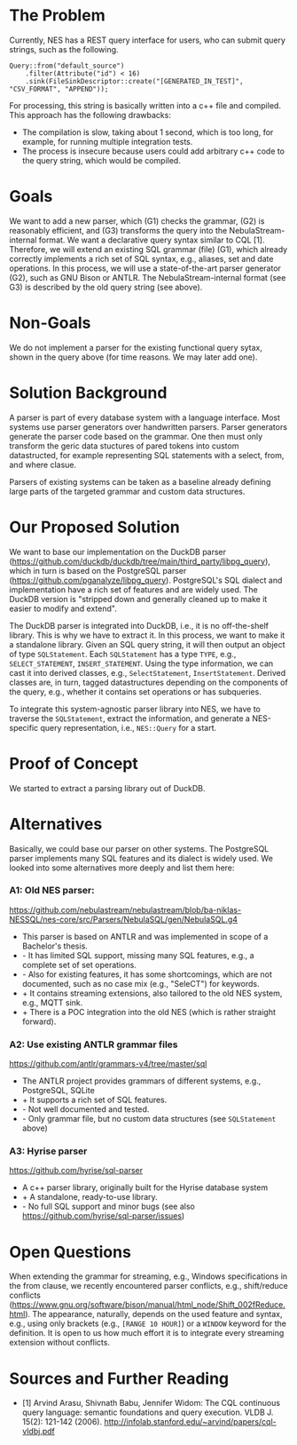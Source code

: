 # The Problem
Currently, NES has a REST query interface for users, who can submit query strings, such as the following.
```
Query::from("default_source")
    .filter(Attribute("id") < 16)
    .sink(FileSinkDescriptor::create("[GENERATED_IN_TEST]", "CSV_FORMAT", "APPEND"));
```

For processing, this string is basically written into a c++ file and compiled.
This approach has the following drawbacks:
- The compilation is slow, taking about 1 second, which is too long, for example, for running multiple integration tests.
- The process is insecure because users could add arbitrary c++ code to the query string, which would be compiled.

# Goals
We want to add a new parser, which (G1) checks the grammar, (G2) is reasonably efficient, and (G3) transforms the query into the NebulaStream-internal format.
We want a declarative query syntax similar to CQL [1].
Therefore, we will extend an existing SQL grammar (file) (G1), which already correctly implements a rich set of SQL syntax, e.g., aliases, set and date operations.
In this process, we will use a state-of-the-art parser generator (G2), such as GNU Bison or ANTLR.
The NebulaStream-internal format (see G3) is described by the old query string (see above).

# Non-Goals
We do not implement a parser for the existing functional query sytax, shown in the query above (for time reasons. We may later add one).

# Solution Background
A parser is part of every database system with a language interface.
Most systems use parser generators over handwritten parsers.
Parser generators generate the parser code based on the grammar.
One then must only transform the geric data stuctures of pared tokens into custom datastructed, for example representing SQL statements with a select, from, and where clasue.

Parsers of existing systems can be taken as a baseline already defining large parts of the targeted grammar and custom data structures.

# Our Proposed Solution
We want to base our implementation on the DuckDB parser (https://github.com/duckdb/duckdb/tree/main/third_party/libpg_query), which in turn is based on the PostgreSQL parser (https://github.com/pganalyze/libpg_query).
PostgreSQL's SQL dialect and implementation have a rich set of features and are widely used.
The DuckDB version is "stripped down and generally cleaned up to make it easier to modify and extend".

The DuckDB parser is integrated into DuckDB, i.e., it is no off-the-shelf library.
This is why we have to extract it.
In this process, we want to make it a standalone library.
Given an SQL query string, it will then output an object of type `SQLStatement`.
Each `SQLStatement` has a type `TYPE`, e.g., `SELECT_STATEMENT`, `INSERT_STATEMENT`.
Using the type information, we can cast it into derived classes, e.g., `SelectStatement`, `InsertStatement`.
Derived classes are, in turn, tagged datastructures depending on the components of the query, e.g., whether it contains set operations or has subqueries.

To integrate this system-agnostic parser library into NES, we have to traverse the `SQLStatement`, extract the information, and generate a NES-specific query representation, i.e., `NES::Query` for a start.

# Proof of Concept
We started to extract a parsing library out of DuckDB.

# Alternatives
Basically, we could base our parser on other systems.
The PostgreSQL parser implements many SQL features and its dialect is widely used.
We looked into some alternatives more deeply and list them here:

### A1: Old NES parser:
https://github.com/nebulastream/nebulastream/blob/ba-niklas-NESSQL/nes-core/src/Parsers/NebulaSQL/gen/NebulaSQL.g4
- This parser is based on ANTLR and was implemented in scope of a Bachelor's thesis.
-  \- It has limited SQL support, missing many SQL features, e.g., a complete set of set operations.
-  \- Also for existing features, it has some shortcomings, which are not documented, such as no case mix (e.g., "SeleCT") for keywords.
-  \+ It contains streaming extensions, also tailored to the old NES system, e.g., MQTT sink.
-  \+ There is a POC integration into the old NES (which is rather straight forward).

### A2: Use existing ANTLR grammar files
https://github.com/antlr/grammars-v4/tree/master/sql
- The ANTLR project provides grammars of different systems, e.g., PostgreSQL, SQLite
-  \+ It supports a rich set of SQL features.
-  \- Not well documented and tested.
-  \- Only grammar file, but no custom data structures (see `SQLStatement` above)

### A3: Hyrise parser
https://github.com/hyrise/sql-parser
- A c++ parser library, originally built for the Hyrise database system
- \+ A standalone, ready-to-use library.
- \- No full SQL support and minor bugs (see also https://github.com/hyrise/sql-parser/issues)

# Open Questions
When extending the grammar for streaming, e.g., Windows specifications in the from clause, we recently encountered parser conflicts, e.g., shift/reduce conflicts (https://www.gnu.org/software/bison/manual/html_node/Shift_002fReduce.html).
The appearance, naturally, depends on the used feature and syntax, e.g., using only brackets (e.g., `[RANGE 10 HOUR]`) or a `WINDOW` keyword for the definition.
It is open to us how much effort it is to integrate every streaming extension without conflicts.

# Sources and Further Reading
- [1] Arvind Arasu, Shivnath Babu, Jennifer Widom: The CQL continuous query language: semantic foundations and query execution. VLDB J. 15(2): 121-142 (2006).
  http://infolab.stanford.edu/~arvind/papers/cql-vldbj.pdf


